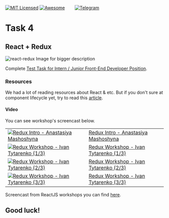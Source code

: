 [![MIT Licensed][icon-mit]][license]
[![Awesome][icon-awesome]][awesome]
&nbsp;&nbsp;&nbsp;&nbsp;&nbsp;&nbsp;
[![Telegram][icon-chat]][chat]

# Task 4

## React + Redux

![react-redux](https://cdn-images-1.medium.com/max/1000/1*G2QwxPF2TvWXzRUnA4axoA.png)
Image for bigger description


Complete [Test Task for Intern / Junior Front-End Developer Position](https://gist.github.com/krambertech/ecb3890824fd7ada0f4ec1ff55125758).

### Resources

We had a lot of reading resources about React & etc.
But if you don't sure at component lifecycle yet,
try to read this [article](https://habr.com/post/358090/).


#### Video

You can see workshop's screencast below.

|||    
--- | --- 
[![Redux Intro - Anastasiya Mashoshyna][first-ws-img]][first-ws] | [Redux Intro - Anastasiya Mashoshyna][first-ws]
[![Redux Workshop - Ivan Tytarenko (1/3)][second-ws-img]][second-ws] | [Redux Workshop - Ivan Tytarenko (1/3)][second-ws]
[![Redux Workshop - Ivan Tytarenko (2/3)][third-ws-img]][third-ws]|[Redux Workshop - Ivan Tytarenko (2/3)][third-ws]
[![Redux Workshop - Ivan Tytarenko (3/3)][fourth-ws-img]][fourth-ws]|[Redux Workshop - Ivan Tytarenko (3/3)][fourth-ws]   

Screencast from ReactJS workshops you can find [here](https://github.com/kottans/frontend/blob/master/tasks/react.md#video).

## Good luck!


[icon-chat]: https://img.shields.io/badge/chat-on%20telegram-blue.svg
[icon-mit]: https://img.shields.io/badge/license-MIT-blue.svg
[icon-awesome]: https://cdn.rawgit.com/sindresorhus/awesome/d7305f38d29fed78fa85652e3a63e154dd8e8829/media/badge.svg

[license]: https://github.com/Kottans/web/blob/master/LICENSE.md
[awesome]: https://github.com/sindresorhus/awesome#front-end-development
[chat]: https://t.me/joinchat/CX8EF1JmLm9IM6J6oy2U7Q

[first-ws]: https://youtu.be/a2hIorjh4-E
[first-ws-img]: http://img.youtube.com/vi/a2hIorjh4-E/default.jpg
[second-ws]: https://youtu.be/REdwOSEH55I
[second-ws-img]: http://img.youtube.com/vi/REdwOSEH55I/default.jpg
[third-ws]: https://youtu.be/XCNx8l09ri0
[third-ws-img]: http://img.youtube.com/vi/XCNx8l09ri0/default.jpg
[fourth-ws]: https://youtu.be/g_flqMyB4t4
[fourth-ws-img]: http://img.youtube.com/vi/g_flqMyB4t4/default.jpg